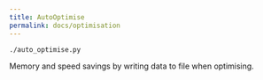 ```yaml
---
title: AutoOptimise
permalink: docs/optimisation
---
```


`./auto_optimise.py`

Memory and speed savings by writing data to file when optimising.

